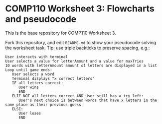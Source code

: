 # COMP110 Worksheet 3: Flowcharts and pseudocode

This is the base repository for COMP110 Worksheet 3.

Fork this repository, and edit `README.md` to show your pseudocode solving the worksheet task. Tip: use triple backticks to preserve spacing, e.g.:

```
User interacts with terminal
User selects a value for letterAmount and a value for maxTries
10 words with letterAmount amount of letters are displayed in a list
Loop until game ends:
   User selects a word
   Terminal displays "x correct letters"
   IF all letters correct:
      User wins
      END
   ELIF NOT all letters correct AND User still has a try left:
      User's next choice is between words that have x letters in the same place as their previous guess
   ELSE:
      User loses
      END
```

